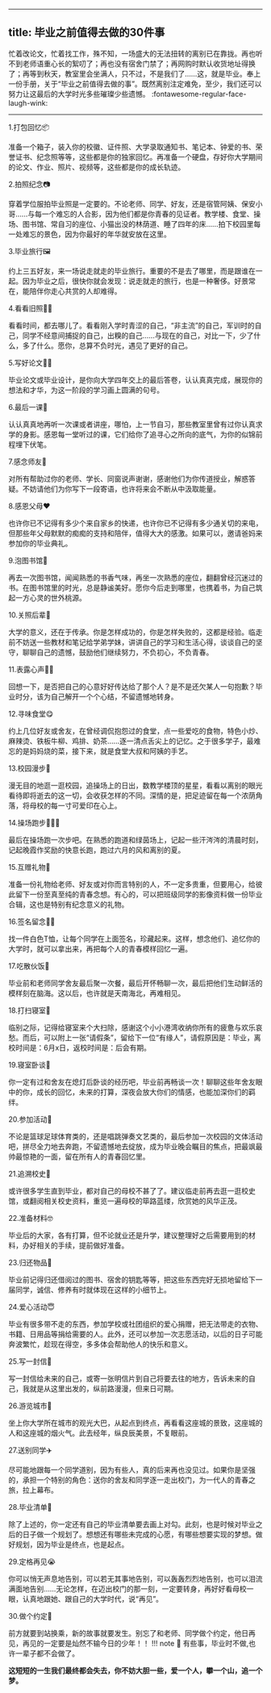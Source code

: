 ---
title: 毕业之前值得去做的30件事
----
忙着改论文，忙着找工作，殊不知，一场盛大的无法扭转的离别已在靠拢。再也听不到老师语重心长的絮叨了；再也没有宿舍门禁了；再网购时默认收货地址得换了；再等到秋天，教室里会坐满人，只不过，不是我们了……这，就是毕业。奉上一份手册，关于“毕业之前值得去做的事”。既然离别注定难免，至少，我们还可以努力让这最后的大学时光多些璀璨少些遗憾。  :fontawesome-regular-face-laugh-wink:

***
1.打包回忆📦

准备一个箱子，装入你的校徽、证件照、大学录取通知书、笔记本、钟爱的书、荣誉证书、纪念照等等，这些都是你的独家回忆。再准备一个硬盘，存好你大学期间的论文、作业、照片、视频等，这些都是你的成长轨迹。  

2.拍照纪念📷

穿着学位服拍毕业照是一定要的。不论老师、同学、好友，还是宿管阿姨、保安小哥……与每一个难忘的人合影，因为他们都是你青春的见证者。教学楼、食堂、操场、图书馆、常自习的座位、小猫出没的林荫道、睡了四年的床……拍下校园里每一处难忘的景色，因为你最好的年华就安放在这里。



3.毕业旅行🖼️

约上三五好友，来一场说走就走的毕业旅行。重要的不是去了哪里，而是跟谁在一起。因为毕业之后，很快你就会发现：说走就走的旅行，也是一种奢侈。好景常在，能陪伴你走心共赏的人却难得。



4.看看旧照👶🏻

看看时间，都去哪儿了。看看刚入学时青涩的自己，“非主流”的自己，军训时的自己，同学不经意间捕捉的自己，出糗的自己……与现在的自己，对比一下，少了什么，多了什么。愿你，总算不负时光，遇见了更好的自己。



5.写好论文✍🏻

毕业论文或毕业设计，是你向大学四年交上的最后答卷，认认真真完成，展现你的想法和才华，为这一阶段的学习画上圆满的句号。



6.最后一课👀

认认真真地再听一次课或者讲座，哪怕，上一节自习，那些教室里曾有过你认真求学的身影。感恩每一堂听过的课，它们给你了追寻心之所向的底气，为你的似锦前程埋下伏笔。



7.感念师友💐

对所有帮助过你的老师、学长、同窗说声谢谢，感谢他们为你传道授业，解惑答疑。不妨请他们为你写下一段寄语，也许将来会不断从中汲取能量。



8.感恩父母♥️

也许你已不记得有多少个来自家乡的快递，也许你已不记得有多少通关切的来电，但那些年父母默默的痴痴的支持和陪伴，值得大大的感激。如果可以，邀请爸妈来参加你的毕业典礼。



9.泡图书馆🏫

再去一次图书馆，闻闻熟悉的书香气味，再坐一次熟悉的座位，翻翻曾经沉迷过的书。在图书馆里的时光，总是静谧美好。愿你今后走到哪里，也携着书，为自己筑起一方心灵的世外桃源。



10.关照后辈🤗

大学的意义，还在于传承。你是怎样成功的，你是怎样失败的，这都是经验。临走前不妨送一些教材和笔记给学弟学妹，讲讲自己的学习和生活心得，谈谈自己的坚守，聊聊自己的遗憾，鼓励他们继续努力，不负初心，不负青春。

 

11.表露心声🤳🏼

回想一下，是否把自己的心意好好传达给了那个人？是不是还欠某人一句抱歉？毕业时分，该为自己解开一个个心结，不留遗憾地转身。



12.寻味食堂😋

约上几位好友或舍友，在曾经调侃抱怨过的食堂，点一些爱吃的食物，特色小炒、麻辣烫、铁板牛柳、鸡排、奶茶……逐一清点舌尖上的记忆。之于很多学子，最难忘的是妈妈烧的菜，接下来，就是食堂大叔和阿姨的手艺。



13.校园漫步🛵

漫无目的地逛一逛校园，追操场上的日出，数教学楼顶的星星，看看以离别的眼光看待即将逝去的这一切，会收获怎样的不同。深情的是，把足迹留在每一个浓荫角落，将母校的每一寸可爱印在心上。



14.操场跑步🏃🏻‍♀️

最后在操场跑一次步吧。在熟悉的跑道和绿茵场上，记起一些汗涔涔的清晨时刻，记起晚霞作奖励的快意长跑，跑过六月的风和离别的夏。



15.互赠礼物🎁

准备一份礼物给老师、好友或对你而言特别的人，不一定多贵重，但要用心，给彼此留下一份至真至纯的青春念想。有心的，可以把班级同学的影像资料做一份毕业合辑，这也是特别有纪念意义的礼物。

16.签名留念🤟🏻

找一件白色T恤，让每个同学在上面签名，珍藏起来。这样，想念他们、追忆你的大学时，就可以拿出来，再把每个人的青春模样回忆一遍。



17.吃散伙饭🍻

毕业前和老师同学舍友最后聚一次餐，最后开怀畅聊一次，最后把他们生动鲜活的模样刻在脑海。这以后，也许就是天南海北，再难相见。



18.打扫寝室🛌

临别之际，记得给寝室来个大扫除，感谢这个小小港湾收纳你所有的疲惫与欢乐哀愁。而后，可以附上一张“请假条”，留给下一位“有缘人”，请假原因是：毕业，离校时间是：6月x日，返校时间是：后会有期。



19.寝室卧谈🙈

你一定有过和舍友在熄灯后卧谈的经历吧，毕业前再畅谈一次！聊聊这些年舍友眼中的你，成长的回忆，未来的打算，深夜会放大你们的情感，也能加深你们的羁绊。



20.参加活动🎉

不论是篮球足球体育类的，还是唱跳弹奏文艺类的，最后参加一次校园的文体活动吧，拼尽全力地去奔跑，不留遗憾地去绽放，成为毕业晚会瞩目的焦点，把最飒最帅最惊艳的一面，留在所有人的青春回忆里。



21.追溯校史📜

或许很多学生直到毕业，都对自己的母校不甚了了。建议临走前再去逛一逛校史馆，或翻阅相关校史资料，重览一遍母校的筚路蓝缕，欣赏她的风华正茂。



22.准备材料🤓

毕业后的大家，各有打算，但不论就业还是升学，建议整理好之后需要用到的材料，办好相关的手续，提前做好准备。




23.归还物品📔

毕业前记得归还借阅过的图书、宿舍的钥匙等等，把这些东西完好无损地留给下一届同学，诚信、修养有时就体现在这样的小细节上。



24.爱心活动😇

毕业有很多带不走的东西，参加学校或社团组织的爱心捐赠，把无法带走的衣物、书籍、日用品等捐给需要的人。此外，还可以参加一次志愿活动，以后的日子可能奔波繁忙，趁现在得空，多多体会帮助他人的快乐和意义。



25.写一封信💌

写一封信给未来的自己，或寄一张明信片到自己将要去往的地方，告诉未来的自己，我就是从这里出发的，纵前路漫漫，但来日可期。



26.游览城市🌃

坐上你大学所在城市的观光大巴，从起点到终点，再看看这座城的景致，这座城的人和这座城的烟火气。此去经年，纵良辰美景，不复眼前。



27.送别同学✈️

尽可能地跟每一个同学道别，因为有些人，真的后来再也没见过。如果你是坚强的，承担一个特别的角色：送你的舍友和同学逐一走出校门，为一代人的青春之旅，拉上幕布。



28.毕业清单📝

除了上述的，你一定还有自己的毕业清单要去画上对勾。此刻，也是时候对毕业之后的日子做一个规划了。想想还有哪些未完成的心愿，有哪些想要实现的梦想。做好规划，因为毕业是终点，也是起点。


 
29.定格再见😭

你可以悄无声息地告别，可以若无其事地告别，可以轰轰烈烈地告别，也可以泪流满面地告别……无论怎样，在迈出校门的那一刻，一定要转身，再好好看母校一眼，认真地跟她、跟自己的大学时代，说“再见”。


 
30.做个约定🌈

前方就要到站换乘，新的故事就要发生。别忘了和老师、同学做个约定，他日再见，再见的一定要是灿然不输今日的少年！！
!!! note
    🌟
    有些事，毕业时不做,也许一辈子都不会做了。

**这短短的一生我们最终都会失去，你不妨大胆一些，爱一个人，攀一个山，追一个梦。**